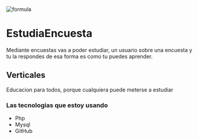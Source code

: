 ![formula](https://www.stickpng.com/assets/images/580b57fbd9996e24bc43bdef.png)

# EstudiaEncuesta

Mediante encuestas vas a poder estudiar, un usuario sobre una encuesta y tu la respondes de esa forma es como tu puedes aprender.

## Verticales
Educacion para todos, porque cualquiera puede meterse a estudiar

### Las tecnologias que estoy usando
* Php
* Mysql
* GitHub
